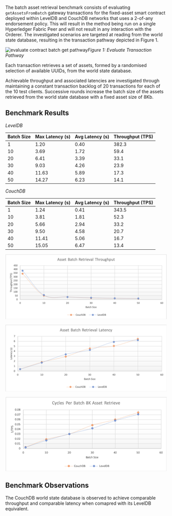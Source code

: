 The batch asset retrieval benchmark consists of evaluating `getAssetsFromBatch` gateway transactions for the fixed-asset smart contract deployed within LevelDB and CouchDB networks that uses a 2-of-any endorsement policy. This will result in the method being run on a single Hyperledger Fabric Peer and will not result in any interaction with the Orderer. The investigated scenarios are targeted at reading from the world state database, resulting in the transaction pathway depicted in Figure 1.

![evaluate contract batch get pathway](../../../../../../diagrams/TransactionRoute_Evaluate.png)*Figure 1: Evaluate Transaction Pathway*

Each transaction retrieves a set of assets, formed by a randomised selection of available UUIDs, from the world state database.

Achievable throughput and associated latencies are investigated through maintaining a constant transaction backlog of 20 transactions for each of the 10 test clients. Successive rounds increase the batch size of the assets retrieved from the world state database with a fixed asset size of 8Kb.

## Benchmark Results
*LevelDB*

| Batch Size | Max Latency (s) | Avg Latency (s) | Throughput (TPS) |
| ---------- | --------------- | --------------- | ---------------- |
| 1 | 1.20 | 0.40 | 382.3 |
| 10 | 3.69 | 1.72 | 59.4 |
| 20 | 6.41 | 3.39 | 33.1 |
| 30 | 9.03 | 4.26 | 23.9 |
| 40 | 11.63 | 5.89 | 17.3 |
| 50 | 14.27 | 6.23 | 14.1 |

*CouchDB*

| Batch Size | Max Latency (s) | Avg Latency (s) | Throughput (TPS) |
| ---------- | --------------- | --------------- | ---------------- |
| 1 | 1.24 | 0.41| 343.5 |
| 10 | 3.81 | 1.81 | 52.3 |
| 20 | 5.66 | 2.94 | 33.2 |
| 30 | 9.50 | 4.58 | 20.7 |
| 40 | 11.41 | 5.06 | 16.7 |
| 50 | 15.05 | 6.47 | 13.4 |

![batch query fabric tps performance](../../../../../charts/2.0.0/nodeJS/nodeSDK/getAssetBatch/GetAssetBatchTPS.png)

![batch query fabric latency performance](../../../../../charts/2.0.0/nodeJS/nodeSDK/getAssetBatch/GetAssetBatchLatency.png)

![batch query fabric cycles performance](../../../../../charts/2.0.0/nodeJS/nodeSDK/getAssetBatch/GetAssetBatchCycles.png)

## Benchmark Observations
The CouchDB world state database is observed to achieve comparable throughput and comparable latency when comapred with its LevelDB equivalent.

